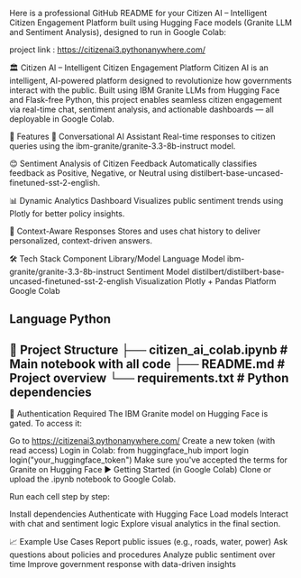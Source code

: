 Here is a professional GitHub README for your Citizen AI – Intelligent Citizen Engagement Platform built using Hugging Face models (Granite LLM and Sentiment Analysis), designed to run in Google Colab:

project link : https://citizenai3.pythonanywhere.com/

🏛️ Citizen AI – Intelligent Citizen Engagement Platform
Citizen AI is an intelligent, AI-powered platform designed to revolutionize how governments interact with the public. Built using IBM Granite LLMs from Hugging Face and Flask-free Python, this project enables seamless citizen engagement via real-time chat, sentiment analysis, and actionable dashboards — all deployable in Google Colab.

🚀 Features
💬 Conversational AI Assistant Real-time responses to citizen queries using the ibm-granite/granite-3.3-8b-instruct model.

😊 Sentiment Analysis of Citizen Feedback Automatically classifies feedback as Positive, Negative, or Neutral using distilbert-base-uncased-finetuned-sst-2-english.

📊 Dynamic Analytics Dashboard Visualizes public sentiment trends using Plotly for better policy insights.

🧠 Context-Aware Responses Stores and uses chat history to deliver personalized, context-driven answers.

🛠️ Tech Stack
Component	Library/Model
Language Model	ibm-granite/granite-3.3-8b-instruct
Sentiment Model	distilbert/distilbert-base-uncased-finetuned-sst-2-english
Visualization	Plotly + Pandas
Platform	Google Colab

Language	Python
---------------------------------------------
📂 Project Structure
├── citizen_ai_colab.ipynb      # Main notebook with all code
├── README.md                   # Project overview
└── requirements.txt            # Python dependencies
--------------------------------------------
🔐 Authentication Required
The IBM Granite model on Hugging Face is gated. To access it:

Go to https://citizenai3.pythonanywhere.com/
Create a new token (with read access)
Login in Colab:
from huggingface_hub import login
login("your_huggingface_token")
Make sure you've accepted the terms for Granite on Hugging Face
▶️ Getting Started (in Google Colab)
Clone or upload the .ipynb notebook to Google Colab.

Run each cell step by step:

Install dependencies
Authenticate with Hugging Face
Load models
Interact with chat and sentiment logic
Explore visual analytics in the final section.

📈 Example Use Cases
Report public issues (e.g., roads, water, power)
Ask questions about policies and procedures
Analyze public sentiment over time
Improve government response with data-driven insights